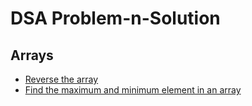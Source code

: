 # DSA Problem-n-Solution

## Arrays

- [Reverse the array](./Arrays/1.js)
- [Find the maximum and minimum element in an array](./Arrays/2.js)
